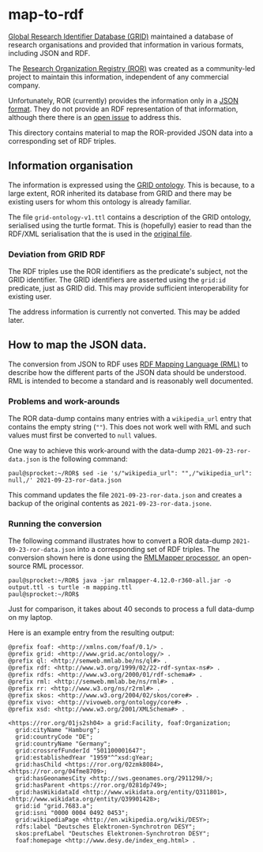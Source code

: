 # map-to-rdf

[Global Research Identifier Database (GRID)](https://www.grid.ac/)
maintained a database of research organisations and provided that
information in various formats, including JSON and RDF.

The [Research Organization Registry (ROR)](https://ror.org/) was
created as a community-led project to maintain this information,
independent of any commercial company.

Unfortunately, ROR (currently) provides the information only in a
[JSON format](https://ror.readme.io/docs/ror-data-structure).  They do
not provide an RDF representation of that information, although there
there is an [open issue](ror-community/ror-api#113) to address this.

This directory contains material to map the ROR-provided JSON data
into a corresponding set of RDF triples.

## Information organisation

The information is expressed using the [GRID
ontology](https://grid.ac/ontology/grid-ontology-v1.rdf).  This is
because, to a large extent, ROR inherited its database from GRID and
there may be existing users for whom this ontology is already
familiar.

The file `grid-ontology-v1.ttl` contains a description of the GRID
ontology, serialised using the turtle format.  This is (hopefully)
easier to read than the RDF/XML serialisation that the is used in the
[original file](https://grid.ac/ontology/grid-ontology-v1.rdf).

### Deviation from GRID RDF

The RDF triples use the ROR identifiers as the predicate's subject,
not the GRID identifier.  The GRID identifiers are asserted using the
`grid:id` predicate, just as GRID did.  This may provide sufficient
interoperability for existing user.

The address information is currently not converted.  This may be added
later.

## How to map the JSON data.

The conversion from JSON to RDF uses [RDF Mapping Language
(RML)](https://rml.io/specs/rml/) to describe how the different parts
of the JSON data should be understood.  RML is intended to become a
standard and is reasonably well documented.

### Problems and work-arounds

The ROR data-dump contains many entries with a `wikipedia_url` entry
that contains the empty string (`""`).  This does not work well with
RML and such values must first be converted to `null` values.

One way to achieve this work-around with the data-dump
`2021-09-23-ror-data.json` is the following command:

```console
paul@sprocket:~/ROR$ sed -ie 's/"wikipedia_url": "",/"wikipedia_url": null,/' 2021-09-23-ror-data.json
```

This command updates the file `2021-09-23-ror-data.json` and creates a
backup of the original contents as `2021-09-23-ror-data.jsone`.

### Running the conversion

The following command illustrates how to convert a ROR data-dump
`2021-09-23-ror-data.json` into a corresponding set of RDF triples.
The conversion shown here is done using the [RMLMapper
processor](https://github.com/RMLio/rmlmapper-java), an open-source
RML processor.

```console
paul@sprocket:~/ROR$ java -jar rmlmapper-4.12.0-r360-all.jar -o output.ttl -s turtle -m mapping.ttl
paul@sprocket:~/ROR$
```

Just for comparison, it takes about 40 seconds to process a full
data-dump on my laptop.

Here is an example entry from the resulting output:

```turtle
@prefix foaf: <http://xmlns.com/foaf/0.1/> .
@prefix grid: <http://www.grid.ac/ontology/> .
@prefix ql: <http://semweb.mmlab.be/ns/ql#> .
@prefix rdf: <http://www.w3.org/1999/02/22-rdf-syntax-ns#> .
@prefix rdfs: <http://www.w3.org/2000/01/rdf-schema#> .
@prefix rml: <http://semweb.mmlab.be/ns/rml#> .
@prefix rr: <http://www.w3.org/ns/r2rml#> .
@prefix skos: <http://www.w3.org/2004/02/skos/core#> .
@prefix vivo: <http://vivoweb.org/ontology/core#> .
@prefix xsd: <http://www.w3.org/2001/XMLSchema#> .

<https://ror.org/01js2sh04> a grid:Facility, foaf:Organization;
  grid:cityName "Hamburg";
  grid:countryCode "DE";
  grid:countryName "Germany";
  grid:crossrefFunderId "501100001647";
  grid:establishedYear "1959"^^xsd:gYear;
  grid:hasChild <https://ror.org/02zmk8084>, <https://ror.org/04fme8709>;
  grid:hasGeonamesCity <http://sws.geonames.org/2911298/>;
  grid:hasParent <https://ror.org/0281dp749>;
  grid:hasWikidataId <http://www.wikidata.org/entity/Q311801>, <http://www.wikidata.org/entity/Q39901428>;
  grid:id "grid.7683.a";
  grid:isni "0000 0004 0492 0453";
  grid:wikipediaPage <http://en.wikipedia.org/wiki/DESY>;
  rdfs:label "Deutsches Elektronen-Synchrotron DESY";
  skos:prefLabel "Deutsches Elektronen-Synchrotron DESY";
  foaf:homepage <http://www.desy.de/index_eng.html> .
```
